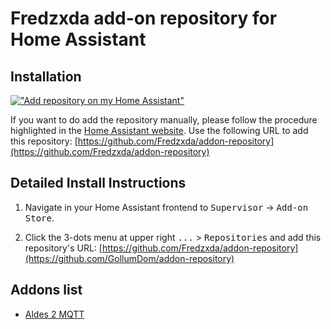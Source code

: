 # Fredzxda add-on repository for Home Assistant

## Installation

[!["Add repository on my Home Assistant"](https://raw.githubusercontent.com/Fredzxda/donate-assets/master/addon-ha.svg)](https://my.home-assistant.io/redirect/supervisor_add_addon_repository/?repository_url=https%3A%2F%2Fgithub.com%2FGollumDom%2Faddon-repository)

If you want to do add the repository manually, please follow the procedure highlighted in the [Home Assistant website](https://home-assistant.io/hassio/installing_third_party_addons). Use the following URL to add this repository: [https://github.com/Fredzxda/addon-repository](https://github.com/Fredzxda/addon-repository)


## Detailed Install Instructions

1. Navigate in your Home Assistant frontend to <kbd>Supervisor</kbd> -> <kbd>Add-on Store</kbd>.

2. Click the 3-dots menu at upper right <kbd>...</kbd> > <kbd>Repositories</kbd> and add this repository's URL: [https://github.com/Fredzxda/addon-repository](https://github.com/GollumDom/addon-repository)

## Addons list

 - [Aldes 2 MQTT](https://github.com/Fredzxda/addon-repository/tree/master/aldes2mqtt)
